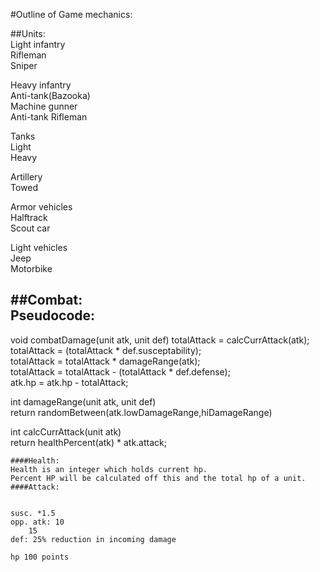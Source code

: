 #Outline of Game mechanics:  

##Units:  
Light infantry  
	Rifleman  
	Sniper  

Heavy infantry  
	Anti-tank(Bazooka)  
	Machine gunner  
	Anti-tank Rifleman  

Tanks  
	Light  
	Heavy  

Artillery  
	Towed  

Armor vehicles  
	Halftrack  
	Scout car  

Light vehicles  
	Jeep  
	Motorbike  

##Combat:  
Pseudocode:
-----------------
void combatDamage(unit atk, unit def)
	totalAttack = calcCurrAttack(atk);  
	totalAttack = (totalAttack * def.susceptability);   
	totalAttack = totalAttack * damageRange(atk);  
	totalAttack = totalAttack - (totalAttack * def.defense);  
	atk.hp = atk.hp - totalAttack;  
	
int damageRange(unit atk, unit def)  
	return randomBetween(atk.lowDamageRange,hiDamageRange)  
	
int calcCurrAttack(unit atk)  
	return healthPercent(atk) * atk.attack;  

    ####Health:  
    Health is an integer which holds current hp.  
	Percent HP will be calculated off this and the total hp of a unit.  
    ####Attack:  
    

    susc. *1.5  
    opp. atk: 10  
        15  
    def: 25% reduction in incoming damage  
        
    hp 100 points
